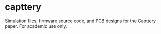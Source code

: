 # capttery
Simulation files, firmware source code, and PCB designs for the Capttery paper. For academic use only.
